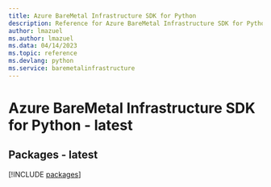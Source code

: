 ```yaml
---
title: Azure BareMetal Infrastructure SDK for Python
description: Reference for Azure BareMetal Infrastructure SDK for Python
author: lmazuel
ms.author: lmazuel
ms.data: 04/14/2023
ms.topic: reference
ms.devlang: python
ms.service: baremetalinfrastructure
---
```

# Azure BareMetal Infrastructure SDK for Python - latest
## Packages - latest
[!INCLUDE [packages](baremetal-infrastructure-index.md)]